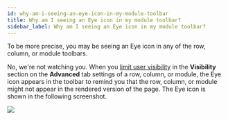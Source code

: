 ```yaml
---
id: why-am-i-seeing-an-eye-icon-in-my-module-toolbar
title: Why am I seeing an Eye icon in my module toolbar?
sidebar_label: Why am I seeing an Eye icon in my module toolbar?
---
```


To be more precise, you may be seeing an Eye icon in any of the row, column,
or module toolbars.

No, we're not watching you. When you [limit user visibility](/beaver-builder/layouts/advanced-tab/visibility.md) in the
**Visibility** section on the **Advanced** tab settings of a row, column, or module, the Eye icon appears in the toolbar to remind you that the row, column, or module might not appear in the rendered version of the page. The Eye icon is shown in the following screenshot.

![](/img/troubleshooting-eye-icon.png)
